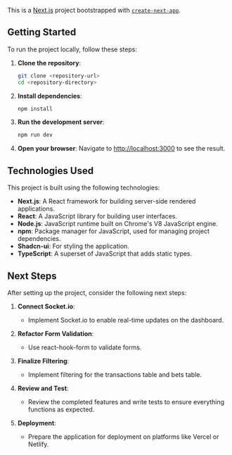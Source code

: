 This is a [Next.js](https://nextjs.org) project bootstrapped with [`create-next-app`](https://nextjs.org/docs/app/api-reference/cli/create-next-app).

## Getting Started

To run the project locally, follow these steps:

1. **Clone the repository**:
   ```bash
   git clone <repository-url>
   cd <repository-directory>
   ```

2. **Install dependencies**:
   ```bash
   npm install
   ```

3. **Run the development server**:
   ```bash
   npm run dev
   ```

4. **Open your browser**:
   Navigate to [http://localhost:3000](http://localhost:3000) to see the result.

## Technologies Used

This project is built using the following technologies:

- **Next.js**: A React framework for building server-side rendered applications.
- **React**: A JavaScript library for building user interfaces.
- **Node.js**: JavaScript runtime built on Chrome's V8 JavaScript engine.
- **npm**: Package manager for JavaScript, used for managing project dependencies.
- **Shadcn-ui**: For styling the application.
- **TypeScript**: A superset of JavaScript that adds static types.

## Next Steps

After setting up the project, consider the following next steps:

1. **Connect Socket.io**:
   - Implement Socket.io to enable real-time updates on the dashboard.

2. **Refactor Form Validation**:
   - Use react-hook-form to validate forms.

3. **Finalize Filtering**:
   - Implement filtering for the transactions table and bets table.

4. **Review and Test**:
   - Review the completed features and write tests to ensure everything functions as expected.

5. **Deployment**:
   - Prepare the application for deployment on platforms like Vercel or Netlify.
